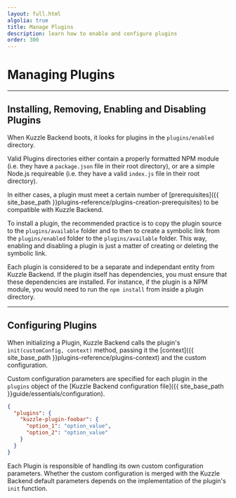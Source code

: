 ```yaml
---
layout: full.html
algolia: true
title: Manage Plugins
description: learn how to enable and configure plugins
order: 300
---
```


# Managing Plugins

---

## Installing, Removing, Enabling and Disabling Plugins

When Kuzzle Backend boots, it looks for plugins in the `plugins/enabled` directory.

Valid Plugins directories either contain a properly formatted NPM module (i.e. they have a `package.json` file in their root directory), or are a simple Node.js requireable (i.e. they have a valid `index.js` file in their root directory).

In either cases, a plugin must meet a certain number of [prerequisites]({{ site_base_path }}plugins-reference/plugins-creation-prerequisites) to be compatible with Kuzzle Backend.

To install a plugin, the recommended practice is to copy the plugin source to the `plugins/available` folder and to then to create a symbolic link from the `plugins/enabled` folder to the `plugins/available` folder. This way, enabling and disabling a plugin is just a matter of creating or deleting the symbolic link.

Each plugin is considered to be a separate and independant entity from Kuzzle Backend. If the plugin itself has dependencies, you must ensure that these dependencies are installed. For instance, if the plugin is a NPM module, you would need to run the `npm install` from inside a plugin directory.

---

## Configuring Plugins

When initializing a Plugin, Kuzzle Backend calls the plugin's `init(customConfig, context)` method, passing it the [context]({{ site_base_path }}plugins-reference/plugins-context) and the custom configuration.

Custom configuration parameters are specified for each plugin in the `plugins` object of the [Kuzzle Backend configuration file]({{ site_base_path }}guide/essentials/configuration).

```json
{
  "plugins": {
    "kuzzle-plugin-foobar": {
      "option_1": "option_value",
      "option_2": "option_value"
    }
  }
}
```

Each Plugin is responsible of handling its own custom configuration parameters. Whether the custom configuration is merged with the Kuzzle Backend default parameters depends on the implementation of the plugin's `init` function.
